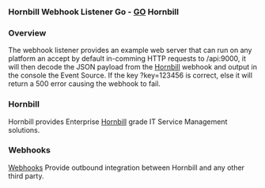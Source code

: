 ### Hornbill Webhook Listener Go - [GO](https://golang.org/) Hornbill

### Overview
The webhook listener provides an example web server that can run on any platform an accept by default in-comming HTTP requests to /api:9000, it will then decode the JSON payload from the [Hornbill](https://www.hornbill.com/) webhook and output in the console the Event Source. If the key ?key=123456 is correct, else it will return a 500 error causing the webhook to fail.

### Hornbill
Hornbill provides Enterprise [Hornbill](https://www.hornbill.com/) grade IT Service Management solutions.

### Webhooks
[Webhooks](https://wiki.hornbill.com/index.php/Webhooks) Provide outbound integration between Hornbill and any other third party.
